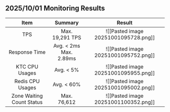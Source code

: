 
## 2025/10/01 Monitoring Results

|           Item            |          Summary          |                Result                |
| :-----------------------: | :-----------------------: | :----------------------------------: |
|            TPS            |      Max. 19,291 TPS      | ![[Pasted image 20251001095728.png]] |
|       Response Time       | Avg. < 2ms<br>Max. 2.89ms | ![[Pasted image 20251001095752.png]] |
|      KTC CPU Usages       |         Avg. < 5%         | ![[Pasted image 20251001095955.png]] |
|     Redis CPU Usages      |        Avg. < 60%         | ![[Pasted image 20251001095002.png]] |
| Zone Waiting Count Status |        Max. 76,612        | ![[Pasted image 20251001100352.png]] |
